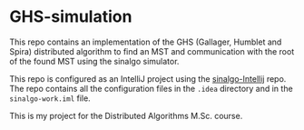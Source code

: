 # GHS-simulation

This repo contains an implementation of the GHS (Gallager, Humblet and Spira) distributed algorithm to find an MST and communication with the root of the found MST using the sinalgo simulator.

This repo is configured as an IntelliJ project using the [sinalgo-Intellij](https://github.com/shimitapiro/sinalgo-Intellij) repo. The repo contains all the configuration files in the `.idea` directory and in the `sinalgo-work.iml` file.

This is my project for the Distributed Algorithms M.Sc. course. 
